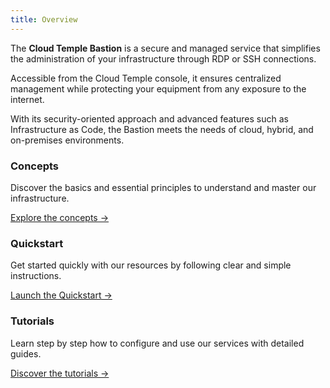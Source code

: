 ```yaml
---
title: Overview
---
```


The **Cloud Temple Bastion** is a secure and managed service that simplifies the administration of your infrastructure through RDP or SSH connections.

Accessible from the Cloud Temple console, it ensures centralized management while protecting your equipment from any exposure to the internet.

With its security-oriented approach and advanced features such as Infrastructure as Code, the Bastion meets the needs of cloud, hybrid, and on-premises environments.

<div class="card-grid">
  <div class="card">
    <h3>Concepts</h3>
    <p>Discover the basics and essential principles to understand and master our infrastructure.</p>
    <a href="bastion/concepts" class="card-link">Explore the concepts &rarr;</a>
  </div>
  <div class="card">
    <h3>Quickstart</h3>
    <p>Get started quickly with our resources by following clear and simple instructions.</p>
    <a href="bastion/quickstart" class="card-link">Launch the Quickstart &rarr;</a>
  </div>
  <div class="card">
    <h3>Tutorials</h3>
    <p>Learn step by step how to configure and use our services with detailed guides.</p>
    <a href="bastion/tutorials.md" class="card-link">Discover the tutorials &rarr;</a>
  </div>
</div>